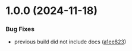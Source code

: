 # 1.0.0 (2024-11-18)


### Bug Fixes

* previous build did not include docs ([a1ee823](https://github.com/domaincrafters/ddd_deno_di/commit/a1ee823791e1384c18f0fd6f584514f6dbb02f86))
